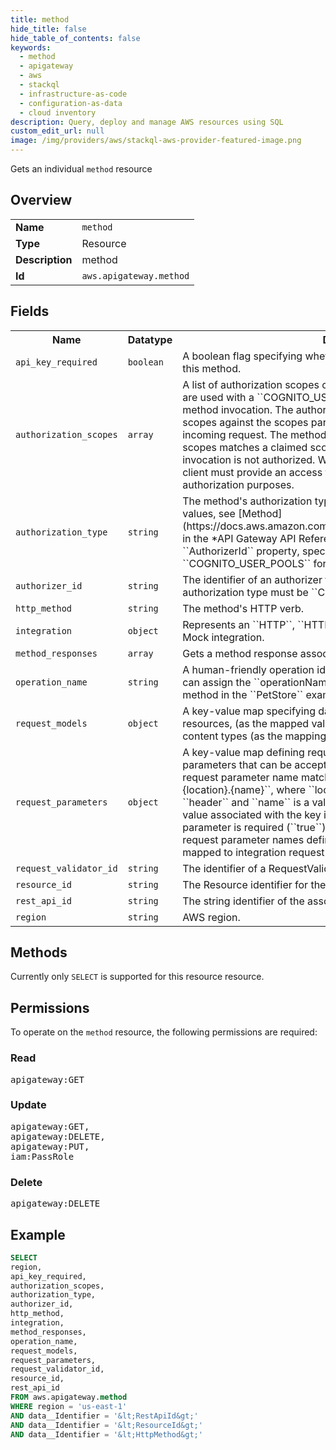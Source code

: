 ```yaml
---
title: method
hide_title: false
hide_table_of_contents: false
keywords:
  - method
  - apigateway
  - aws
  - stackql
  - infrastructure-as-code
  - configuration-as-data
  - cloud inventory
description: Query, deploy and manage AWS resources using SQL
custom_edit_url: null
image: /img/providers/aws/stackql-aws-provider-featured-image.png
---
```

Gets an individual <code>method</code> resource

## Overview
<table><tbody>
<tr><td><b>Name</b></td><td><code>method</code></td></tr>
<tr><td><b>Type</b></td><td>Resource</td></tr>
<tr><td><b>Description</b></td><td>method</td></tr>
<tr><td><b>Id</b></td><td><code>aws.apigateway.method</code></td></tr>
</tbody></table>

## Fields
<table><tbody>
<tr><th>Name</th><th>Datatype</th><th>Description</th></tr>
<tr><td><code>api_key_required</code></td><td><code>boolean</code></td><td>A boolean flag specifying whether a valid ApiKey is required to invoke this method.</td></tr>
<tr><td><code>authorization_scopes</code></td><td><code>array</code></td><td>A list of authorization scopes configured on the method. The scopes are used with a ``COGNITO_USER_POOLS`` authorizer to authorize the method invocation. The authorization works by matching the method scopes against the scopes parsed from the access token in the incoming request. The method invocation is authorized if any method scopes matches a claimed scope in the access token. Otherwise, the invocation is not authorized. When the method scope is configured, the client must provide an access token instead of an identity token for authorization purposes.</td></tr>
<tr><td><code>authorization_type</code></td><td><code>string</code></td><td>The method's authorization type. This parameter is required. For valid values, see &#91;Method&#93;(https:&#x2F;&#x2F;docs.aws.amazon.com&#x2F;apigateway&#x2F;latest&#x2F;api&#x2F;API_Method.html) in the *API Gateway API Reference*.&lt;br&#x2F;&gt;  If you specify the ``AuthorizerId`` property, specify ``CUSTOM`` or ``COGNITO_USER_POOLS`` for this property.</td></tr>
<tr><td><code>authorizer_id</code></td><td><code>string</code></td><td>The identifier of an authorizer to use on this method. The method's authorization type must be ``CUSTOM`` or ``COGNITO_USER_POOLS``.</td></tr>
<tr><td><code>http_method</code></td><td><code>string</code></td><td>The method's HTTP verb.</td></tr>
<tr><td><code>integration</code></td><td><code>object</code></td><td>Represents an ``HTTP``, ``HTTP_PROXY``, ``AWS``, ``AWS_PROXY``, or Mock integration.</td></tr>
<tr><td><code>method_responses</code></td><td><code>array</code></td><td>Gets a method response associated with a given HTTP status code.</td></tr>
<tr><td><code>operation_name</code></td><td><code>string</code></td><td>A human-friendly operation identifier for the method. For example, you can assign the ``operationName`` of ``ListPets`` for the ``GET &#x2F;pets`` method in the ``PetStore`` example.</td></tr>
<tr><td><code>request_models</code></td><td><code>object</code></td><td>A key-value map specifying data schemas, represented by Model resources, (as the mapped value) of the request payloads of given content types (as the mapping key).</td></tr>
<tr><td><code>request_parameters</code></td><td><code>object</code></td><td>A key-value map defining required or optional method request parameters that can be accepted by API Gateway. A key is a method request parameter name matching the pattern of ``method.request.&#123;location&#125;.&#123;name&#125;``, where ``location`` is ``querystring``, ``path``, or ``header`` and ``name`` is a valid and unique parameter name. The value associated with the key is a Boolean flag indicating whether the parameter is required (``true``) or optional (``false``). The method request parameter names defined here are available in Integration to be mapped to integration request parameters or templates.</td></tr>
<tr><td><code>request_validator_id</code></td><td><code>string</code></td><td>The identifier of a RequestValidator for request validation.</td></tr>
<tr><td><code>resource_id</code></td><td><code>string</code></td><td>The Resource identifier for the MethodResponse resource.</td></tr>
<tr><td><code>rest_api_id</code></td><td><code>string</code></td><td>The string identifier of the associated RestApi.</td></tr>
<tr><td><code>region</code></td><td><code>string</code></td><td>AWS region.</td></tr>

</tbody></table>

## Methods
Currently only <code>SELECT</code> is supported for this resource resource.

## Permissions

To operate on the <code>method</code> resource, the following permissions are required:

### Read
<pre>
apigateway:GET</pre>

### Update
<pre>
apigateway:GET,
apigateway:DELETE,
apigateway:PUT,
iam:PassRole</pre>

### Delete
<pre>
apigateway:DELETE</pre>


## Example
```sql
SELECT
region,
api_key_required,
authorization_scopes,
authorization_type,
authorizer_id,
http_method,
integration,
method_responses,
operation_name,
request_models,
request_parameters,
request_validator_id,
resource_id,
rest_api_id
FROM aws.apigateway.method
WHERE region = 'us-east-1'
AND data__Identifier = '&lt;RestApiId&gt;'
AND data__Identifier = '&lt;ResourceId&gt;'
AND data__Identifier = '&lt;HttpMethod&gt;'
```
